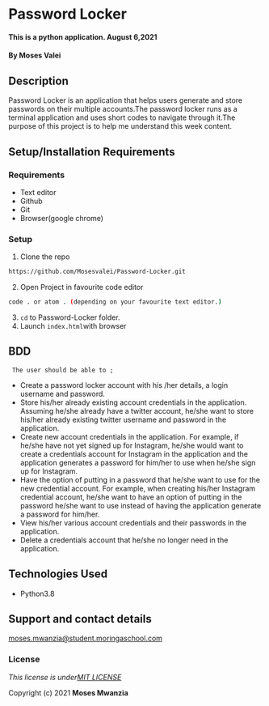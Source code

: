 # Password Locker
####  This is a python application.  August 6,2021
#### By **Moses Valei**

## Description
Password Locker is an application that helps users generate and store passwords on their multiple accounts.The password locker runs as a terminal application and uses short codes to navigate through it.The purpose of this project is to help me understand this week content.

 
## Setup/Installation Requirements
### Requirements
* Text editor
* Github
* Git
* Browser(google chrome)
  

### Setup
1. Clone the repo

```sh 
https://github.com/Mosesvalei/Password-Locker.git
  ```
2. Open Project in favourite code editor

  ```sh
  code . or atom . (depending on your favourite text editor.)
  ```
3. `cd` to Password-Locker folder.
4. Launch `index.html`with browser



## BDD
     The user should be able to ;
  + Create a password locker account with his /her details, a login username and password.
  + Store his/her already existing account credentials in the application. Assuming he/she already have a twitter account, he/she want to store his/her already existing twitter username and password in the application.
  + Create new account credentials in the application. For example, if he/she have not yet signed up for Instagram, he/she would want to create a credentials account for Instagram in the application and the application generates a password for him/her to use when he/she sign up for Instagram.
  + Have the option of putting in a password that he/she want to use for the new credential account. For example, when creating his/her Instagram credential account, he/she want to have an option of putting in the password he/she want to use instead of having the application generate a password for him/her.
  + View his/her various account credentials and their passwords in the application.
  + Delete a credentials account that he/she no longer need in the application.

## Technologies Used
  * Python3.8

## Support and contact details
moses.mwanzia@student.moringaschool.com

### License
*This license is under[MIT LICENSE](LICENSE.md)*

Copyright (c) 2021 **Moses Mwanzia**